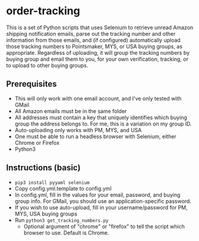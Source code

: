 # order-tracking

This is a set of Python scripts that uses Selenium to retrieve unread Amazon shipping notification emails, parse out the tracking number and other information from those emails, and (if configured) automatically upload those tracking numbers to Pointsmaker, MYS, or USA buying groups, as appropriate. Regardless of uploading, it will group the tracking numbers by buying group and email them to you, for your own verification, tracking, or to upload to other buying groups. 

## Prerequisites

- This will only work with one email account, and I've only tested with GMail
- All Amazon emails must be in the same folder
- All addresses must contain a key that uniquely identifies which buying group the address belongs to. For me, this is a variation on my group ID.
- Auto-uploading only works with PM, MYS, and USA
- One must be able to run a headless browser with Selenium, either Chrome or Firefox
- Python3

## Instructions (basic)

- `pip3 install pyyaml selenium`
- Copy config.yml.template to config.yml
- In config.yml, fill in the values for your email, password, and buying group info. For GMail, you should use an application-specific password. 
- If you wish to use auto-upload, fill in your username/password for PM, MYS, USA buying groups 
- Run `python3 get_tracking_numbers.py` 
  - Optional argument of "chrome" or "firefox" to tell the script which browser to use. Default is Chrome.

